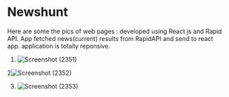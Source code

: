 # Newshunt
Here are some the pics of web pages :
developed using React js and Rapid API. App fetched news(current) results from RapidAPI and send to react app. application is totally reponsive.

1. ![Screenshot (2351)](https://user-images.githubusercontent.com/85437236/206828304-c6e144f1-79d5-462f-a24f-3ca52ef7920b.png)


2![Screenshot (2352)](https://user-images.githubusercontent.com/85437236/206828311-ac2a3328-7a4d-4be8-a93a-e1ae110b7dea.png)


3. ![Screenshot (2353)](https://user-images.githubusercontent.com/85437236/206828316-34807765-811e-4c19-ad22-ca162c0f5544.png)
